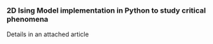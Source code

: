 ### 2D Ising Model implementation in Python to study critical phenomena
Details in an attached article
